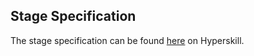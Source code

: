 ## Stage Specification

The stage specification can be found [here](https://hyperskill.org/projects/134/stages/715/implement) on Hyperskill.